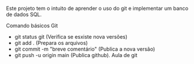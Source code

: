 Este projeto tem o intuito de aprender o uso do git e implementar um banco de dados SQL.

Comando básicos Git
- git status git (Verifica se esxiste nova versões)
- git add . (Prepara os arquivos)
- git commit -m "breve comentário" (Publica a nova versão)
- git push -u origin main (Publica github). Aula de git